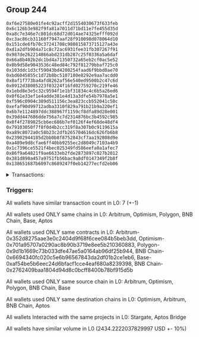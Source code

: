 ## Group 244

```0xd176870ce7df93a6e4d85feedcf5ad827d2faa3b
0xf6e27580e01fe4c92acff2d1554030673f633feb
0x6c126b3e982f9fa81a7011d71bd11e7fe455d35d
0xa8c7e346e7c801dc68d72d014ae74325efff092d
0xc3ac86cb31160f7947aaf28f910098d078064d10
0x151cde6fb70c37241708c980815873715127a43e
0xd1a2dfb904a71c8c72ac6931fee31fb307267f91
0x987de262214866abd231db287c25f0336a5a6daf
0x66a8b402b2dc1bd4a71350732a65eb2cf0ac5e52
0x0b9d58e9043536c48ed84c792f81279bbaf725c0
0x103ddc1d3cf59043bd4200254faad6f9bbd0ae70
0xbd6045855c1d72b8bc5107180e8292e9aa7acdd0
0x0af1f773ba4afd8262af56e540ed9500b2c47c6d
0x0912d38005223f03224f16fd02759270c219fe46
0x1ebd8e3e5c32c9594f1e1bf31834c4c6b5a26ed6
0x0f61e33ef1e4adde381e4d13a3dfe54b7978a5e1
0xf596c0904c389d511156c3ea823ccb552041c50c
0xefaf90d99712adba3310f829a791b21b9a220ef1
0x6b7e1124897ddc388967f1159cf8dfa89d28e001
0x39dd447686dde756a7c7d2314876bc3b4592c985
0x8f4f2789825cb6ec686b7ef0126f4ef68de48df4
0x79103050f7f8f0d4b2cc319f8a307b0c9119615a
0xa89c8072a0c58b23c2dfb265704616dc626fb6b8
0x23902944185d2bb0b8f8752843cf7aa192808d9e
0xa489e9d8cfae6ff40bb9255ec2d8049c7103a4b9
0x1c7396ce5521f4bec025349fd586eefa0a1afec7
0x86f9a64821f9ae6633eb2fde2873897c027b2012
0x381d890a457a9751fb56bac9a8df0147349f2b8f
0x138651687b6097c8689247f0eb14277ecfd2eb06
```
<details>
<summary>Transactions:</summary>

Hashes: 

Wallet: 0xd176870ce7df93a6e4d85feedcf5ad827d2faa3b

       Hash: 0xd415e65abe98be656f5e0265d0f0041365974d631f0c8c935ad281a1950a184a
         - source chain: Arbitrum
         - destination chain: Optimism
         - project: Stargate
         - contract: 0x352d8275aae3e0c2404d9f68f6cee084b5beb3dd
         - value USD: 896.502490364
       Hash: 0xa00d0dca4aa150ba4c86149966bf76c8b0be62b379cfa04976c1d0aa998d03cc
         - source chain: Optimism
         - destination chain: Arbitrum
         - project: Stargate
         - contract: 0x701a95707a0290ac8b90b3719e8ee5b210360883
         - value USD: 895.017711249
       Hash: 0x2979f5d0f6c9b54c42454e65096dd3a156a34ab7e59e73063c4fed1f17307ece
         - source chain: Polygon
         - destination chain: BNB Chain
         - project: Stargate
         - contract: 0x9d1b1669c73b033dfe47ae5a0164ab96df25b944
         - value USD: 9.939678174
       Hash: 0x30e153e579e4a22d739acf9a52f1396a03e434ecf0e0f8f289252b35ef8da28b
         - source chain: BNB Chain
         - destination chain: Arbitrum
         - project: Stargate
         - contract: 0x6694340fc020c5e6b96567843da2df01b2ce1eb6
         - value USD: 9.936726683
       Hash: 0xe3615c368057f1f6f1ffd8197239bcce244664fc54e95432b93e347d29d72c1a
         - source chain: Arbitrum
         - destination chain: Optimism
         - project: Stargate
         - contract: 0x352d8275aae3e0c2404d9f68f6cee084b5beb3dd
         - value USD: 603.144703046
       Hash: 0x0d74141588685b9a17794bcd26e94726c4ca8662751f7b95917df2f4a1c049dc
         - source chain: Base
         - destination chain: Arbitrum
         - project: Stargate
         - contract: 0xaf54be5b6eec24d6bfacf1cce4eaf680a8239398
         - value USD: 19.680894267
       Hash: 0x6468e62321afd7008e6e796b49f18867829c24aa42633c632291f235d2de6b4c
         - source chain: BNB Chain
         - destination chain: Aptos
         - project: Aptos Bridge
         - contract: 0x2762409baa1804d94d8c0bcff8400b78bf915d5b
Wallet: 0xf6e27580e01fe4c92acff2d1554030673f633feb

       Hash:0x3fd42c79a09b4668a83c3a8c03f017b7db2eb8a7afc0f5ffc0ff07840ff9c1a4
         - source chain: Arbitrum
         - destination chain: Optimism
         - project: Stargate
         - contract: 0x352d8275aae3e0c2404d9f68f6cee084b5beb3dd
         - value USD: 897.93611913
       Hash:0x819b2bcd3a0bbbfe3c2edd5ffb448761756646df7862e465855f449c82422ea0
         - source chain: Optimism
         - destination chain: Arbitrum
         - project: Stargate
         - contract: 0x701a95707a0290ac8b90b3719e8ee5b210360883
         - value USD: 894.165073197
       Hash:0xe81bc9c7fc279746faf2469808a912ea7d58d9cd3ac36a62354cfd31dc20de9c
         - source chain: Polygon
         - destination chain: BNB Chain
         - project: Stargate
         - contract: 0x9d1b1669c73b033dfe47ae5a0164ab96df25b944
         - value USD: 10.508199652
       Hash:0x56ce04eb4913e588ea448f6f6c41e1d0f5a6a2c15439b4d425d9d833f839ac53
         - source chain: BNB Chain
         - destination chain: Arbitrum
         - project: Stargate
         - contract: 0x6694340fc020c5e6b96567843da2df01b2ce1eb6
         - value USD: 10.498773148
       Hash:0xbc6439f96d3b796832b367d8d0e53ead3b4d54579f69968574c1dff64a0fd73b
         - source chain: Arbitrum
         - destination chain: Optimism
         - project: Stargate
         - contract: 0x352d8275aae3e0c2404d9f68f6cee084b5beb3dd
         - value USD: 592.929006379
       Hash:0x7de7f6797e6353685b2490916f82aa024fd0edb0472700f9e6bbd448d52d68a0
         - source chain: Base
         - destination chain: Arbitrum
         - project: Stargate
         - contract: 0xaf54be5b6eec24d6bfacf1cce4eaf680a8239398
         - value USD: 18.880857915
       Hash:0x20eb47941d7b96d1cb61c2468036d402b9298fb15b82fc31321a53b4723586a2
         - source chain: BNB Chain
         - destination chain: Aptos
         - project: Aptos Bridge
         - contract: 0x2762409baa1804d94d8c0bcff8400b78bf915d5b
Wallet: 0x6c126b3e982f9fa81a7011d71bd11e7fe455d35d

       Hash:0xb4fb2e987eff5f9c7aa4bc9f513eb61fa5c1b68e8dc8854519bb90c3421ce58d
         - source chain: Arbitrum
         - destination chain: Optimism
         - project: Stargate
         - contract: 0x352d8275aae3e0c2404d9f68f6cee084b5beb3dd
         - value USD: 897.710269772
       Hash:0xddcf64911d28efc7614d5714f113540f4f27d1d6479ef896a05a22fea33a0cee
         - source chain: Optimism
         - destination chain: Arbitrum
         - project: Stargate
         - contract: 0x701a95707a0290ac8b90b3719e8ee5b210360883
         - value USD: 894.062683482
       Hash:0x7cab2c5613b47eeb047543961add78b0ca0610158bb2ef9934abf32af7a6e4c7
         - source chain: Polygon
         - destination chain: BNB Chain
         - project: Stargate
         - contract: 0x9d1b1669c73b033dfe47ae5a0164ab96df25b944
         - value USD: 10.44235395
       Hash:0xfba96cac22afd4f41ca377d97c416bbc671f0ecbfec146fd568c1beb8fdd9530
         - source chain: BNB Chain
         - destination chain: Arbitrum
         - project: Stargate
         - contract: 0x6694340fc020c5e6b96567843da2df01b2ce1eb6
         - value USD: 10.432986694
       Hash:0x28d909f95f45b871d577930070e9cb6508a5e19a0ef8a58204b55eef7103d6cc
         - source chain: Arbitrum
         - destination chain: Optimism
         - project: Stargate
         - contract: 0x352d8275aae3e0c2404d9f68f6cee084b5beb3dd
         - value USD: 545.006793594
       Hash:0x270e5e563f23c1c4a61c2c5daf11475b12c1e1de0edac2b8e11a75c7a89bf4c9
         - source chain: Base
         - destination chain: Arbitrum
         - project: Stargate
         - contract: 0xaf54be5b6eec24d6bfacf1cce4eaf680a8239398
         - value USD: 19.520886997
       Hash:0x1ab2cbb59c6b2f7894274b09bfc2d326699543e74899aa92fe08c356e19615bd
         - source chain: BNB Chain
         - destination chain: Aptos
         - project: Aptos Bridge
         - contract: 0x2762409baa1804d94d8c0bcff8400b78bf915d5b
Wallet: 0xa8c7e346e7c801dc68d72d014ae74325efff092d

       Hash:0x85140559ad2ca1f3dc03f90ccfda3a3a88eb5cc1f1807507719f1f21cdac0ff0
         - source chain: Arbitrum
         - destination chain: Optimism
         - project: Stargate
         - contract: 0x352d8275aae3e0c2404d9f68f6cee084b5beb3dd
         - value USD: 897.886646428
       Hash:0x06dd4c7c8ae2b34576023246ace64985c3cc043891b9ff29d579202cd7523ccb
         - source chain: Optimism
         - destination chain: Arbitrum
         - project: Stargate
         - contract: 0x701a95707a0290ac8b90b3719e8ee5b210360883
         - value USD: 894.217859119
       Hash:0x5a03fe4fa9c4af36e1a257cc5980e457a894148235cf8d4bab47689ec5170ce7
         - source chain: Polygon
         - destination chain: BNB Chain
         - project: Stargate
         - contract: 0x9d1b1669c73b033dfe47ae5a0164ab96df25b944
         - value USD: 10.461264321
       Hash:0x2cda63e452917d410712fe5ad58d0420172f5677ee7a4763dd211faaf8c81d5f
         - source chain: BNB Chain
         - destination chain: Arbitrum
         - project: Stargate
         - contract: 0x6694340fc020c5e6b96567843da2df01b2ce1eb6
         - value USD: 10.451880004
       Hash:0xbfdb1eceeb97ec02bd2ec1f5f8dd6f43d4896d66784532698fc5b6f2f45753d7
         - source chain: Arbitrum
         - destination chain: Optimism
         - project: Stargate
         - contract: 0x352d8275aae3e0c2404d9f68f6cee084b5beb3dd
         - value USD: 602.189135266
       Hash:0x2ff8ffe6e1584247d70c2405b0bb5dea392322f74cb65a3a39fbfa5678fad5c6
         - source chain: Base
         - destination chain: Arbitrum
         - project: Stargate
         - contract: 0xaf54be5b6eec24d6bfacf1cce4eaf680a8239398
         - value USD: 19.632892086
       Hash:0x62c69e6f27fb88e0cacea6732d5b05c897d2f06a83c6cd5da8fbd1d9a9130761
         - source chain: BNB Chain
         - destination chain: Aptos
         - project: Aptos Bridge
         - contract: 0x2762409baa1804d94d8c0bcff8400b78bf915d5b
Wallet: 0xc3ac86cb31160f7947aaf28f910098d078064d10

       Hash:0xff1633d023e6da5dfe13e3e6070858c6c10bdda8f464e68ce82970d4270dbbf5
         - source chain: Arbitrum
         - destination chain: Optimism
         - project: Stargate
         - contract: 0x352d8275aae3e0c2404d9f68f6cee084b5beb3dd
         - value USD: 897.952318587
       Hash:0x10916849adbf772b2d163b31c1ede155e6c6e7d693eb525a12241ffcc28ec3f6
         - source chain: Optimism
         - destination chain: Arbitrum
         - project: Stargate
         - contract: 0x701a95707a0290ac8b90b3719e8ee5b210360883
         - value USD: 894.208368884
       Hash:0x01011f01621db4572b56934b87441f4d96f689f4c3df81125a66817adda4625b
         - source chain: Polygon
         - destination chain: BNB Chain
         - project: Stargate
         - contract: 0x9d1b1669c73b033dfe47ae5a0164ab96df25b944
         - value USD: 10.377144428
       Hash:0xda1fd60e59bc121fd35d4fd17886a6e7d5d6ad8320b3916848f691ffb03231d4
         - source chain: BNB Chain
         - destination chain: Arbitrum
         - project: Stargate
         - contract: 0x6694340fc020c5e6b96567843da2df01b2ce1eb6
         - value USD: 10.367835486
       Hash:0x209d81960e8e6606b7e2054e21e1f3e78d4dd1cbdacbb35432c55886522b6181
         - source chain: Arbitrum
         - destination chain: Optimism
         - project: Stargate
         - contract: 0x352d8275aae3e0c2404d9f68f6cee084b5beb3dd
         - value USD: 563.924962486
       Hash:0x55fd5be135b1d4f64203ab88bfae83cd3c04c294b8cc9ed3f691a89efbeda675
         - source chain: Base
         - destination chain: Arbitrum
         - project: Stargate
         - contract: 0xaf54be5b6eec24d6bfacf1cce4eaf680a8239398
         - value USD: 18.560843374
       Hash:0x68eb3a8f91579b7907538f541863f7d1da262ed8ee480f021681e0e4db74a52d
         - source chain: BNB Chain
         - destination chain: Aptos
         - project: Aptos Bridge
         - contract: 0x2762409baa1804d94d8c0bcff8400b78bf915d5b
Wallet: 0x151cde6fb70c37241708c980815873715127a43e

       Hash:0x1418cb437fa3517eed238a0aab91e3dddeb3b91cc9c4c4400e8af36111eaaec7
         - source chain: Arbitrum
         - destination chain: Optimism
         - project: Stargate
         - contract: 0x352d8275aae3e0c2404d9f68f6cee084b5beb3dd
         - value USD: 897.883644272
       Hash:0x92646ce80894622947abb76bff565681e9f6c5d4ec3263ce824fbeb69f8cb95b
         - source chain: Optimism
         - destination chain: Arbitrum
         - project: Stargate
         - contract: 0x701a95707a0290ac8b90b3719e8ee5b210360883
         - value USD: 894.228959138
       Hash:0xdf91577217ce35859ecf470e514551ddabd742f595fded5a6d005c429adf09c4
         - source chain: Polygon
         - destination chain: BNB Chain
         - project: Stargate
         - contract: 0x9d1b1669c73b033dfe47ae5a0164ab96df25b944
         - value USD: 10.401929468
       Hash:0x5466a462b4f0438cce647adf6d762f4bc1a62193d1fc5bbbc81b061ec6140b00
         - source chain: BNB Chain
         - destination chain: Arbitrum
         - project: Stargate
         - contract: 0x6694340fc020c5e6b96567843da2df01b2ce1eb6
         - value USD: 10.392598067
       Hash:0xb8414e3362e1228280d4386af46b02e19d9213c28b5291dcfd7473143e90deff
         - source chain: Arbitrum
         - destination chain: Optimism
         - project: Stargate
         - contract: 0x352d8275aae3e0c2404d9f68f6cee084b5beb3dd
         - value USD: 602.469563697
       Hash:0x61e5f297901c18490884e6f2d1d418fa1dfddb72743015006566dc842d7befa1
         - source chain: Base
         - destination chain: Arbitrum
         - project: Stargate
         - contract: 0xaf54be5b6eec24d6bfacf1cce4eaf680a8239398
         - value USD: 17.823230274
       Hash:0x51296e3dcacfd2ba874ba11e55fea017e671e57cb446a277e80b17a9b3624117
         - source chain: BNB Chain
         - destination chain: Aptos
         - project: Aptos Bridge
         - contract: 0x2762409baa1804d94d8c0bcff8400b78bf915d5b
Wallet: 0xd1a2dfb904a71c8c72ac6931fee31fb307267f91

       Hash:0xcab8a85a9bc203b0d84ea4907d4ad6c7a2f73a8b8e76408b9c70567b99f60f2a
         - source chain: Arbitrum
         - destination chain: Optimism
         - project: Stargate
         - contract: 0x352d8275aae3e0c2404d9f68f6cee084b5beb3dd
         - value USD: 897.563914675
       Hash:0xc76d8519640698e829996745f50bb238afb3f1eb8053cf23a4d7873631abdb47
         - source chain: Optimism
         - destination chain: Arbitrum
         - project: Stargate
         - contract: 0x701a95707a0290ac8b90b3719e8ee5b210360883
         - value USD: 893.907002448
       Hash:0xc9a7da60e9df9a2f162ebc9b4ed344b0a5a4b0f2e1ff63af806bc046e827078f
         - source chain: Polygon
         - destination chain: BNB Chain
         - project: Stargate
         - contract: 0x9d1b1669c73b033dfe47ae5a0164ab96df25b944
         - value USD: 10.320121232
       Hash:0x0f14f72d833dc0ad9946a0c304b029d6757ddb4c2c42d27be28b10e1a4c25601
         - source chain: BNB Chain
         - destination chain: Arbitrum
         - project: Stargate
         - contract: 0x6694340fc020c5e6b96567843da2df01b2ce1eb6
         - value USD: 10.310863442
       Hash:0x6fd86735cd724f338482bf2f95a80dfc37b5998808d8df20f488b4412212030a
         - source chain: Arbitrum
         - destination chain: Optimism
         - project: Stargate
         - contract: 0x352d8275aae3e0c2404d9f68f6cee084b5beb3dd
         - value USD: 601.540214799
       Hash:0xe55fb2fcd8ade025eb89ba7b5f56f0c77518679dbbd05c45eddc0feb9631d79f
         - source chain: Base
         - destination chain: Arbitrum
         - project: Stargate
         - contract: 0xaf54be5b6eec24d6bfacf1cce4eaf680a8239398
         - value USD: 19.456884088
       Hash:0x58758584b2b86dae4501482c3e7fcde1970ce86dbdb92585706be71da2630485
         - source chain: BNB Chain
         - destination chain: Aptos
         - project: Aptos Bridge
         - contract: 0x2762409baa1804d94d8c0bcff8400b78bf915d5b
Wallet: 0x987de262214866abd231db287c25f0336a5a6daf

       Hash:0x690a0a131c0aa38e97e4f813c2260cc4ef659a76f2bc16e2cf5d93a7aeed0ea2
         - source chain: Arbitrum
         - destination chain: Optimism
         - project: Stargate
         - contract: 0x352d8275aae3e0c2404d9f68f6cee084b5beb3dd
         - value USD: 896.404519615
       Hash:0xaa9cdf6c7285392d9c9d9eeef8c56434cd5caa7a61534cd18d6ea170f4b59c6a
         - source chain: Optimism
         - destination chain: Arbitrum
         - project: Stargate
         - contract: 0x701a95707a0290ac8b90b3719e8ee5b210360883
         - value USD: 893.85440371
       Hash:0x55a3b7853e334e275bbe666ad298d5195c3c58c3c9a2ce2e8cfb405710b8c43b
         - source chain: Polygon
         - destination chain: BNB Chain
         - project: Stargate
         - contract: 0x9d1b1669c73b033dfe47ae5a0164ab96df25b944
         - value USD: 10.212918783
       Hash:0xb5dcaeedc899fc2aeea4734bc8575b3f772c177dd7d0995cda44a0f50219b49d
         - source chain: BNB Chain
         - destination chain: Arbitrum
         - project: Stargate
         - contract: 0x6694340fc020c5e6b96567843da2df01b2ce1eb6
         - value USD: 10.203756001
       Hash:0x37c8abca10600cf24faf334e4119243c23a63240a30ff33887083575be481ab8
         - source chain: Arbitrum
         - destination chain: Optimism
         - project: Stargate
         - contract: 0x352d8275aae3e0c2404d9f68f6cee084b5beb3dd
         - value USD: 568.270675592
       Hash:0x898f12bc23d3765d879cb69fbe111068a5def6b3b306f5dde7f14ae5f6ca01f3
         - source chain: Base
         - destination chain: Arbitrum
         - project: Stargate
         - contract: 0xaf54be5b6eec24d6bfacf1cce4eaf680a8239398
         - value USD: 19.280876091
       Hash:0x91b3c38b0c9af02c209ea850d0ef3b2ac1917198adc57bdb097d522b94e999ca
         - source chain: BNB Chain
         - destination chain: Aptos
         - project: Aptos Bridge
         - contract: 0x2762409baa1804d94d8c0bcff8400b78bf915d5b
Wallet: 0x66a8b402b2dc1bd4a71350732a65eb2cf0ac5e52

       Hash:0x76b1ff310497b6b5b48de257aeb59acba181e01dfa3490c6ee1420bb3429672e
         - source chain: Arbitrum
         - destination chain: Optimism
         - project: Stargate
         - contract: 0x352d8275aae3e0c2404d9f68f6cee084b5beb3dd
         - value USD: 896.284452144
       Hash:0x7bed1d22ca259665c1468bc4f02ce27cfcbb38214a21fa881c72086d485fb62d
         - source chain: Optimism
         - destination chain: Arbitrum
         - project: Stargate
         - contract: 0x701a95707a0290ac8b90b3719e8ee5b210360883
         - value USD: 893.845175532
       Hash:0xe38c7b5c942b6d044761ef662152496748a6f8393965ae7639ef338ff33e3a0f
         - source chain: Polygon
         - destination chain: BNB Chain
         - project: Stargate
         - contract: 0x9d1b1669c73b033dfe47ae5a0164ab96df25b944
         - value USD: 10.26272693
       Hash:0x46a5442efcec90f38dbb0c49240a00d977d2b7f19a32cd55f3527e2bd274aa21
         - source chain: BNB Chain
         - destination chain: Arbitrum
         - project: Stargate
         - contract: 0x6694340fc020c5e6b96567843da2df01b2ce1eb6
         - value USD: 10.253521256
       Hash:0xccd6ebbc907422e02928b4db2a65c0fd7c632521216306f01e97adda7b0e096a
         - source chain: Arbitrum
         - destination chain: Optimism
         - project: Stargate
         - contract: 0x352d8275aae3e0c2404d9f68f6cee084b5beb3dd
         - value USD: 564.403127696
       Hash:0x7a612282e51c0bec125ebbddb8ca1dd9fac30452dafe83607b26d27e067689c5
         - source chain: Base
         - destination chain: Arbitrum
         - project: Stargate
         - contract: 0xaf54be5b6eec24d6bfacf1cce4eaf680a8239398
         - value USD: 18.560843374
       Hash:0x7d6ba34be82c16bd858a5435e0c336ed229d56981fcde90c82e029dc336cb449
         - source chain: BNB Chain
         - destination chain: Aptos
         - project: Aptos Bridge
         - contract: 0x2762409baa1804d94d8c0bcff8400b78bf915d5b
Wallet: 0x0b9d58e9043536c48ed84c792f81279bbaf725c0

       Hash:0x7828ad5273558f6da3f1b0d493e22618cd7fd4f7aef5a059ce436a909499ed89
         - source chain: Arbitrum
         - destination chain: Optimism
         - project: Stargate
         - contract: 0x352d8275aae3e0c2404d9f68f6cee084b5beb3dd
         - value USD: 897.691131029
       Hash:0x46f7f00b091c59de98e4498d0ea5112b495b812fd7ea1fb0a471be2672c1f325
         - source chain: Optimism
         - destination chain: Arbitrum
         - project: Stargate
         - contract: 0x701a95707a0290ac8b90b3719e8ee5b210360883
         - value USD: 893.983747938
       Hash:0x635f88a37791ae360c24cfe343abb9c6f87f748a5aac2e3634ebb83d6c9d06f7
         - source chain: Polygon
         - destination chain: BNB Chain
         - project: Stargate
         - contract: 0x9d1b1669c73b033dfe47ae5a0164ab96df25b944
         - value USD: 10.103927826
       Hash:0xdd37987a95fdf8bbbcc742732d2a279b01e6bec603c81f0fb59d95e918d8392c
         - source chain: BNB Chain
         - destination chain: Arbitrum
         - project: Stargate
         - contract: 0x6694340fc020c5e6b96567843da2df01b2ce1eb6
         - value USD: 10.094863869
       Hash:0x993fc480e53d31a4bdf85eafc4bf7eb4295a77a455c18c9e56960e450da801e9
         - source chain: Arbitrum
         - destination chain: Optimism
         - project: Stargate
         - contract: 0x352d8275aae3e0c2404d9f68f6cee084b5beb3dd
         - value USD: 567.953407699
       Hash:0xaf316f2a9720d1b9cf2ebbe1ec624eac56d1ea0d749308631255ebe1fb59c054
         - source chain: Base
         - destination chain: Arbitrum
         - project: Stargate
         - contract: 0xaf54be5b6eec24d6bfacf1cce4eaf680a8239398
         - value USD: 19.632892086
       Hash:0x0f53ade0beb161c734e6865ded0cc75133fd8ede7eef5a817619276e4d5a053b
         - source chain: BNB Chain
         - destination chain: Aptos
         - project: Aptos Bridge
         - contract: 0x2762409baa1804d94d8c0bcff8400b78bf915d5b
Wallet: 0x103ddc1d3cf59043bd4200254faad6f9bbd0ae70

       Hash:0x223c5c91acdc5e72adf559bec29f803b190d2d840a98de6aa33eb0ccbca5712a
         - source chain: Arbitrum
         - destination chain: Optimism
         - project: Stargate
         - contract: 0x352d8275aae3e0c2404d9f68f6cee084b5beb3dd
         - value USD: 897.699011688
       Hash:0x62582c7b43ed359f807d1b0da46e677de01fba91892765858b2c0f1e8a054c24
         - source chain: Optimism
         - destination chain: Arbitrum
         - project: Stargate
         - contract: 0x701a95707a0290ac8b90b3719e8ee5b210360883
         - value USD: 894.073352977
       Hash:0xa689600474fea2f74ebbf46ba2173f8cd9068dc71ad0864b24b887c078a65a08
         - source chain: Polygon
         - destination chain: BNB Chain
         - project: Stargate
         - contract: 0x9d1b1669c73b033dfe47ae5a0164ab96df25b944
         - value USD: 10.05165698
       Hash:0xa7aaffbf9a7afb9ab59ae7169ef5109832ebb76d4cee48a18e120b2202d331a4
         - source chain: BNB Chain
         - destination chain: Arbitrum
         - project: Stargate
         - contract: 0x6694340fc020c5e6b96567843da2df01b2ce1eb6
         - value USD: 10.042640663
       Hash:0x8ad631b2db557c45f9844a603d3d95a28214c1e7f2ae4120a6f26221b9ebb6d3
         - source chain: Arbitrum
         - destination chain: Optimism
         - project: Stargate
         - contract: 0x352d8275aae3e0c2404d9f68f6cee084b5beb3dd
         - value USD: 584.533832344
       Hash:0xb3427ed6f00c0015b08fb2e11bb3ce93fd54f4f6d75133768ab26fd638cc7173
         - source chain: Base
         - destination chain: Arbitrum
         - project: Stargate
         - contract: 0xaf54be5b6eec24d6bfacf1cce4eaf680a8239398
         - value USD: 19.040865185
       Hash:0xb49ca0916dee2471a69bfbfad6b035898ee4e212651acd7854f706b2d437e8c7
         - source chain: BNB Chain
         - destination chain: Aptos
         - project: Aptos Bridge
         - contract: 0x2762409baa1804d94d8c0bcff8400b78bf915d5b
Wallet: 0xbd6045855c1d72b8bc5107180e8292e9aa7acdd0

       Hash:0xf1ea229bfc8393e2d08a33f3c3ebc4488b77c6e4756a664fb620f7e15bf76dbe
         - source chain: Arbitrum
         - destination chain: Optimism
         - project: Stargate
         - contract: 0x352d8275aae3e0c2404d9f68f6cee084b5beb3dd
         - value USD: 897.717775162
       Hash:0x1039ff8763e4756c595cdfb378b706ad32d76b2f12ef9ed926ae67625cd6b95f
         - source chain: Optimism
         - destination chain: Arbitrum
         - project: Stargate
         - contract: 0x701a95707a0290ac8b90b3719e8ee5b210360883
         - value USD: 894.046304871
       Hash:0xbfd218073a3674f68ddd6e379dfb5bd208e20ca389db5d454ab81e3365aa2b54
         - source chain: Polygon
         - destination chain: BNB Chain
         - project: Stargate
         - contract: 0x9d1b1669c73b033dfe47ae5a0164ab96df25b944
         - value USD: 10.682879266
       Hash:0xaaf28d75197ba3dcccc8a0e4dddaf152ff2ae7ddfc61c885b2ae6c2f87f91dd1
         - source chain: BNB Chain
         - destination chain: Arbitrum
         - project: Stargate
         - contract: 0x6694340fc020c5e6b96567843da2df01b2ce1eb6
         - value USD: 10.673296674
       Hash:0x65f498686e88965e3693546b08235e5a57f94209c9c8b67a27011fff8e8cddbf
         - source chain: Arbitrum
         - destination chain: Optimism
         - project: Stargate
         - contract: 0x352d8275aae3e0c2404d9f68f6cee084b5beb3dd
         - value USD: 567.218628708
       Hash:0xbd5760c07d43d6215369e467ff169f054509e935b6d36d92f71aea0dae1993b8
         - source chain: Base
         - destination chain: Arbitrum
         - project: Stargate
         - contract: 0xaf54be5b6eec24d6bfacf1cce4eaf680a8239398
         - value USD: 18.352833922
       Hash:0xc9749b4156969d1daa3ff3ce64ea9fa38e1b5dd3ab80ea2a32d9d0af839088c9
         - source chain: BNB Chain
         - destination chain: Aptos
         - project: Aptos Bridge
         - contract: 0x2762409baa1804d94d8c0bcff8400b78bf915d5b
Wallet: 0x0af1f773ba4afd8262af56e540ed9500b2c47c6d

       Hash:0xe91500956d7a34ee565a4fcba532fc27f594f3088e3c443390550f7f736bba3e
         - source chain: Arbitrum
         - destination chain: Optimism
         - project: Stargate
         - contract: 0x352d8275aae3e0c2404d9f68f6cee084b5beb3dd
         - value USD: 897.591928542
       Hash:0x8482aeac7cd72f26cdf5eb4846fcb8a421ea921d98008a21b3211de423f3e55e
         - source chain: Optimism
         - destination chain: Arbitrum
         - project: Stargate
         - contract: 0x701a95707a0290ac8b90b3719e8ee5b210360883
         - value USD: 893.836926702
       Hash:0xe24a57af97a675f35dd09318e3575263fe534d0e9d0c4c332fcc4a6526f17dbb
         - source chain: Polygon
         - destination chain: BNB Chain
         - project: Stargate
         - contract: 0x9d1b1669c73b033dfe47ae5a0164ab96df25b944
         - value USD: 10.649401758
       Hash:0xfc3eb3e73bfb8af2cbf5657c7f6872897ea6446186412a94e26acd6a2c4fa3e1
         - source chain: BNB Chain
         - destination chain: Arbitrum
         - project: Stargate
         - contract: 0x6694340fc020c5e6b96567843da2df01b2ce1eb6
         - value USD: 10.639848732
       Hash:0x81560ae1d2e0c3ff84a273a095e586972752b17a3861a01183a063fb94b6b5dd
         - source chain: Arbitrum
         - destination chain: Optimism
         - project: Stargate
         - contract: 0x352d8275aae3e0c2404d9f68f6cee084b5beb3dd
         - value USD: 602.011059886
       Hash:0x93ec55c300866caeebe307f609e3954a500e441095ab710dce15e81cde38b860
         - source chain: Base
         - destination chain: Arbitrum
         - project: Stargate
         - contract: 0xaf54be5b6eec24d6bfacf1cce4eaf680a8239398
         - value USD: 19.472884815
       Hash:0x20213e1b0955563e59facbff3ba16d221d15ddc20e5290bb469c8a4217f9d16c
         - source chain: BNB Chain
         - destination chain: Aptos
         - project: Aptos Bridge
         - contract: 0x2762409baa1804d94d8c0bcff8400b78bf915d5b
Wallet: 0x0912d38005223f03224f16fd02759270c219fe46

       Hash:0x0ce3f9e0f73029f7f4ca77e45a47b3bbdc91b412db5952bdd50d6edad69ef182
         - source chain: Arbitrum
         - destination chain: Optimism
         - project: Stargate
         - contract: 0x352d8275aae3e0c2404d9f68f6cee084b5beb3dd
         - value USD: 897.680904935
       Hash:0x8675a6f5f44dd848cd3839c55cc979b83c22bbdb3e3ed5dcc9fcd7d341107c14
         - source chain: Optimism
         - destination chain: Arbitrum
         - project: Stargate
         - contract: 0x701a95707a0290ac8b90b3719e8ee5b210360883
         - value USD: 894.01944395
       Hash:0xaf7838997d021cb56fb93c52966a918d23f55ea3d5e780cb184dadaf37c371b2
         - source chain: Polygon
         - destination chain: BNB Chain
         - project: Stargate
         - contract: 0x9d1b1669c73b033dfe47ae5a0164ab96df25b944
         - value USD: 10.768422563
       Hash:0x8dcd4be2c1a9a3e8c2b683b5a0849e6a5ad4ced6822eac39e1d05d3538dd6484
         - source chain: BNB Chain
         - destination chain: Arbitrum
         - project: Stargate
         - contract: 0x6694340fc020c5e6b96567843da2df01b2ce1eb6
         - value USD: 10.758762742
       Hash:0xa9651658d5d54ddc6709f1fb0e1e2c9410cf2ea993b4754fdcf1d4265aa442f3
         - source chain: Arbitrum
         - destination chain: Optimism
         - project: Stargate
         - contract: 0x352d8275aae3e0c2404d9f68f6cee084b5beb3dd
         - value USD: 568.841823378
       Hash:0x090086e8f07b79911ec71b994030505df6c695ddb5959b27f8b35b813d69bbc2
         - source chain: Base
         - destination chain: Arbitrum
         - project: Stargate
         - contract: 0xaf54be5b6eec24d6bfacf1cce4eaf680a8239398
         - value USD: 19.360879726
       Hash:0xb252163d5655b9f0aed051c57c81fd81e24da2285937cc016f90637e77460d8a
         - source chain: BNB Chain
         - destination chain: Aptos
         - project: Aptos Bridge
         - contract: 0x2762409baa1804d94d8c0bcff8400b78bf915d5b
Wallet: 0x1ebd8e3e5c32c9594f1e1bf31834c4c6b5a26ed6

       Hash:0xa5750170b5b4fa97bdf4e38f592d6ee3ea112b65df069c9fce89718262e0c55c
         - source chain: Arbitrum
         - destination chain: Optimism
         - project: Stargate
         - contract: 0x352d8275aae3e0c2404d9f68f6cee084b5beb3dd
         - value USD: 896.355546947
       Hash:0xe2b9086f74132392a6c7c120e59dd3292cf5dfdd4b9487b174b0468bf618e7e8
         - source chain: Optimism
         - destination chain: Arbitrum
         - project: Stargate
         - contract: 0x701a95707a0290ac8b90b3719e8ee5b210360883
         - value USD: 893.905111888
       Hash:0x9b69600f81264f77fbcf2f08033fe37025ba89c275a6f7973c140f8cbb9dd398
         - source chain: Polygon
         - destination chain: BNB Chain
         - project: Stargate
         - contract: 0x9d1b1669c73b033dfe47ae5a0164ab96df25b944
         - value USD: 10.820100241
       Hash:0xeea191aeffd2aedef7dcf0d83fc833e6e79e7002bb14ec0740b90bda8ca013d7
         - source chain: BNB Chain
         - destination chain: Arbitrum
         - project: Stargate
         - contract: 0x6694340fc020c5e6b96567843da2df01b2ce1eb6
         - value USD: 10.816887231
       Hash:0xff0ba4715599ded4354040fb5ec8426869108ae5656a426e6b1a5c699f17d7b5
         - source chain: Arbitrum
         - destination chain: Optimism
         - project: Stargate
         - contract: 0x352d8275aae3e0c2404d9f68f6cee084b5beb3dd
         - value USD: 592.794950243
       Hash:0x1b1da24b230b99fdbe8f6413910ee2996da9d3ba407069630764d39648a5838d
         - source chain: Base
         - destination chain: Arbitrum
         - project: Stargate
         - contract: 0xaf54be5b6eec24d6bfacf1cce4eaf680a8239398
         - value USD: 18.720850644
       Hash:0x6f61e88801bea8b5faa5ad89ef691824d588757ff39e46a033210276389de2e7
         - source chain: BNB Chain
         - destination chain: Aptos
         - project: Aptos Bridge
         - contract: 0x2762409baa1804d94d8c0bcff8400b78bf915d5b
Wallet: 0x0f61e33ef1e4adde381e4d13a3dfe54b7978a5e1

       Hash:0xdcb0eaef09f747120849c043abf0b4edc03f1951056892044cc41ccb5d4c38d7
         - source chain: Arbitrum
         - destination chain: Optimism
         - project: Stargate
         - contract: 0x352d8275aae3e0c2404d9f68f6cee084b5beb3dd
         - value USD: 896.336408204
       Hash:0x03c543fc494c733906782da25cb1c68094b492b6fd34063dbeef273bfa72eb94
         - source chain: Optimism
         - destination chain: Arbitrum
         - project: Stargate
         - contract: 0x701a95707a0290ac8b90b3719e8ee5b210360883
         - value USD: 893.904512899
       Hash:0x747210de48e2faf2846821f2ae63f1119a0719a83896cf232d65864eea7c14c8
         - source chain: Polygon
         - destination chain: BNB Chain
         - project: Stargate
         - contract: 0x9d1b1669c73b033dfe47ae5a0164ab96df25b944
         - value USD: 10.55044065
       Hash:0x870d1ea293b993b9e09ee3fa806450034700893dba3be4e9e36b956365ee16b5
         - source chain: BNB Chain
         - destination chain: Arbitrum
         - project: Stargate
         - contract: 0x6694340fc020c5e6b96567843da2df01b2ce1eb6
         - value USD: 10.540976477
       Hash:0x1727725409bfbd769e73971f2493d9444d53ec6ea3c6ed74864245ea8ed54a36
         - source chain: Arbitrum
         - destination chain: Optimism
         - project: Stargate
         - contract: 0x352d8275aae3e0c2404d9f68f6cee084b5beb3dd
         - value USD: 590.923104672
       Hash:0x4789f12c39d279b7e1fbb3a0f8a64c22150988568ef3f2aa591b27b4b432bfe1
         - source chain: Base
         - destination chain: Arbitrum
         - project: Stargate
         - contract: 0xaf54be5b6eec24d6bfacf1cce4eaf680a8239398
         - value USD: 18.832270306
       Hash:0x7bf2dfd10f969c6c0a2e93a83b0a2b9384b4d2e7f4f567e3bf980fc00277ba93
         - source chain: BNB Chain
         - destination chain: Aptos
         - project: Aptos Bridge
         - contract: 0x2762409baa1804d94d8c0bcff8400b78bf915d5b
Wallet: 0xf596c0904c389d511156c3ea823ccb552041c50c

       Hash:0x468f736cd6dfb7fc9e147e5ad42500799e423840e6203e4e2437fff495936f38
         - source chain: Arbitrum
         - destination chain: Optimism
         - project: Stargate
         - contract: 0x352d8275aae3e0c2404d9f68f6cee084b5beb3dd
         - value USD: 897.910551094
       Hash:0xf7a7b1620baf0732dac757ca488d145d3fe6cc2769819268fbf4f0ccef5da19d
         - source chain: Optimism
         - destination chain: Arbitrum
         - project: Stargate
         - contract: 0x701a95707a0290ac8b90b3719e8ee5b210360883
         - value USD: 894.210236982
       Hash:0x8865a67b38702e278d2e3983d3cbfda771cd34a9119b4cdebb55aa1cfea54a8c
         - source chain: Polygon
         - destination chain: BNB Chain
         - project: Stargate
         - contract: 0x9d1b1669c73b033dfe47ae5a0164ab96df25b944
         - value USD: 10.48280744
       Hash:0x9a01839467ea22d13f60cce7340af4d4db0fd58cc7904f3b28de0bea8123f0b1
         - source chain: BNB Chain
         - destination chain: Arbitrum
         - project: Stargate
         - contract: 0x6694340fc020c5e6b96567843da2df01b2ce1eb6
         - value USD: 10.473404332
       Hash:0x47b029abc901630c38a86a9947863aac77fdce06eebf7435c26826d663fc812c
         - source chain: Arbitrum
         - destination chain: Optimism
         - project: Stargate
         - contract: 0x352d8275aae3e0c2404d9f68f6cee084b5beb3dd
         - value USD: 592.89950991
       Hash:0xc45aa36f4e10e63470c50df653c1ef3980d64381272e7c20536074667290477b
         - source chain: Base
         - destination chain: Arbitrum
         - project: Stargate
         - contract: 0xaf54be5b6eec24d6bfacf1cce4eaf680a8239398
         - value USD: 18.988025212
       Hash:0x424148071e7a794bb8794898a582dd5868fe7a316ef509eaedd5a34a3aba759b
         - source chain: BNB Chain
         - destination chain: Aptos
         - project: Aptos Bridge
         - contract: 0x2762409baa1804d94d8c0bcff8400b78bf915d5b
Wallet: 0xefaf90d99712adba3310f829a791b21b9a220ef1

       Hash:0x88239580ac94a0c1b134f1eb6f5e792c65ccae497d47243dcc29db0abd64f51e
         - source chain: Arbitrum
         - destination chain: Optimism
         - project: Stargate
         - contract: 0x352d8275aae3e0c2404d9f68f6cee084b5beb3dd
         - value USD: 896.280493051
       Hash:0xe0eab27e55a9267f63327f9b39b6269758129342bdfc39fb4e35b63de3c5efb6
         - source chain: Optimism
         - destination chain: Arbitrum
         - project: Stargate
         - contract: 0x701a95707a0290ac8b90b3719e8ee5b210360883
         - value USD: 893.830051055
       Hash:0x340b3c66888d56ea940be2a2ded0d2a33aa65b8d7681b46d69068a662eba3cde
         - source chain: Polygon
         - destination chain: BNB Chain
         - project: Stargate
         - contract: 0x9d1b1669c73b033dfe47ae5a0164ab96df25b944
         - value USD: 10.130770451
       Hash:0x1e35494648e0bf389120625ed198df5ed3388a5e0adc3ac2a8fad1e8e6c03fd6
         - source chain: BNB Chain
         - destination chain: Arbitrum
         - project: Stargate
         - contract: 0x6694340fc020c5e6b96567843da2df01b2ce1eb6
         - value USD: 10.121682245
       Hash:0x814e413787f4bd48d5eecdf484c7a2074f30d78ed5586db647337bb33806ec73
         - source chain: Arbitrum
         - destination chain: Optimism
         - project: Stargate
         - contract: 0x352d8275aae3e0c2404d9f68f6cee084b5beb3dd
         - value USD: 590.931315178
       Hash:0x80bfd87e1138e6d4d6bfc15298973b9f5a0242a5df44153766c6e6121e438352
         - source chain: Base
         - destination chain: Arbitrum
         - project: Stargate
         - contract: 0xaf54be5b6eec24d6bfacf1cce4eaf680a8239398
         - value USD: 18.054079277
       Hash:0xf097766692aaf57f5233c5438d3da54062a7b052b6059b672bbd6e9c54b1c53f
         - source chain: BNB Chain
         - destination chain: Aptos
         - project: Aptos Bridge
         - contract: 0x2762409baa1804d94d8c0bcff8400b78bf915d5b
Wallet: 0x6b7e1124897ddc388967f1159cf8dfa89d28e001

       Hash:0xc08f08ef4d68dca5267c75f667ea0660a49bf5e5e55ba367f580dea927c0c2ad
         - source chain: Arbitrum
         - destination chain: Optimism
         - project: Stargate
         - contract: 0x352d8275aae3e0c2404d9f68f6cee084b5beb3dd
         - value USD: 897.644597613
       Hash:0x322da0bd8c7f9abb8829a10a0be2909b595ffc77596d560539a92f1ab719d034
         - source chain: Optimism
         - destination chain: Arbitrum
         - project: Stargate
         - contract: 0x701a95707a0290ac8b90b3719e8ee5b210360883
         - value USD: 894.002747126
       Hash:0xb030ba646d9250baf2fe84f78cc27849ed8d061e6457b362884aa1704cfdce61
         - source chain: Polygon
         - destination chain: BNB Chain
         - project: Stargate
         - contract: 0x9d1b1669c73b033dfe47ae5a0164ab96df25b944
         - value USD: 10.618370944
       Hash:0x50b9a68b5a8083ab73b3fdee7ea9a39890b50b83f15a50f3762957ede59cce3b
         - source chain: BNB Chain
         - destination chain: Arbitrum
         - project: Stargate
         - contract: 0x6694340fc020c5e6b96567843da2df01b2ce1eb6
         - value USD: 10.608845737
       Hash:0x4772d2ded4b5fa96634732a74aa00b59f299dfb7e3804ba266238740dbb02fbc
         - source chain: Arbitrum
         - destination chain: Optimism
         - project: Stargate
         - contract: 0x352d8275aae3e0c2404d9f68f6cee084b5beb3dd
         - value USD: 587.514824896
       Hash:0x5e6a3e713295a346a1356650910decba8e7aa026850ed7acc38429fa6a83d9a5
         - source chain: Base
         - destination chain: Arbitrum
         - project: Stargate
         - contract: 0xaf54be5b6eec24d6bfacf1cce4eaf680a8239398
         - value USD: 18.209713882
       Hash:0x78afb7a00883b7694a803490db059fbcea142c4d78c094cc27e08c647c3685b6
         - source chain: BNB Chain
         - destination chain: Aptos
         - project: Aptos Bridge
         - contract: 0x2762409baa1804d94d8c0bcff8400b78bf915d5b
Wallet: 0x39dd447686dde756a7c7d2314876bc3b4592c985

       Hash:0x737187c6167d7fd0ce3bba8e6c04414044ce847bd5b03d3627e4b6f3c05eb85b
         - source chain: Arbitrum
         - destination chain: Optimism
         - project: Stargate
         - contract: 0x352d8275aae3e0c2404d9f68f6cee084b5beb3dd
         - value USD: 897.659608392
       Hash:0x3b8854e59685b869d8e096990c916e65648c1765acfbf7d9752bcfe90c25ecb9
         - source chain: Optimism
         - destination chain: Arbitrum
         - project: Stargate
         - contract: 0x701a95707a0290ac8b90b3719e8ee5b210360883
         - value USD: 894.014783065
       Hash:0x09716badd457bee3a0942e583492c0fe4e2c3c40e168de0393ad3d11c4a264d8
         - source chain: Polygon
         - destination chain: BNB Chain
         - project: Stargate
         - contract: 0x9d1b1669c73b033dfe47ae5a0164ab96df25b944
         - value USD: 10.241437884
       Hash:0xe0c0e5166ed7a82b04d3646fe226973c857ebe0a2425ce647c18b04bde75a81f
         - source chain: BNB Chain
         - destination chain: Arbitrum
         - project: Stargate
         - contract: 0x6694340fc020c5e6b96567843da2df01b2ce1eb6
         - value USD: 10.232251026
       Hash:0xd7953cd471023f6eb0cfe697acd4af67c9c99d5cf767761787cec37b4895b4d7
         - source chain: Arbitrum
         - destination chain: Optimism
         - project: Stargate
         - contract: 0x352d8275aae3e0c2404d9f68f6cee084b5beb3dd
         - value USD: 565.203577259
       Hash:0xda6709389c646414b3c43810d2e74436154d7b7c757ed7a112cfc62e18a00014
         - source chain: Base
         - destination chain: Arbitrum
         - project: Stargate
         - contract: 0xaf54be5b6eec24d6bfacf1cce4eaf680a8239398
         - value USD: 17.761364497
       Hash:0x9b505937772b79275936ac8319b5d46602423e67b27a5dfd3789f43d49aca3e9
         - source chain: BNB Chain
         - destination chain: Aptos
         - project: Aptos Bridge
         - contract: 0x2762409baa1804d94d8c0bcff8400b78bf915d5b
Wallet: 0x8f4f2789825cb6ec686b7ef0126f4ef68de48df4

       Hash:0x17b561c32c471fe06045400ea8e095fe5762a7732b5037494f5a014fa95e144b
         - source chain: Arbitrum
         - destination chain: Optimism
         - project: Stargate
         - contract: 0x352d8275aae3e0c2404d9f68f6cee084b5beb3dd
         - value USD: 897.662047644
       Hash:0xa74e0e3cf50ba8e1b9900c839595a60725b14e036675f3c5aa1a62240b5e631f
         - source chain: Optimism
         - destination chain: Arbitrum
         - project: Stargate
         - contract: 0x701a95707a0290ac8b90b3719e8ee5b210360883
         - value USD: 894.008178149
       Hash:0xc80e455e0b352235f4c994502a7c48ed155b51807da1527420fcfd486471a057
         - source chain: Polygon
         - destination chain: BNB Chain
         - project: Stargate
         - contract: 0x9d1b1669c73b033dfe47ae5a0164ab96df25b944
         - value USD: 10.292214306
       Hash:0x2498aaa5904bfba38d96fbc43971bfc134c20554c207ea75dd8e3361bc18a698
         - source chain: BNB Chain
         - destination chain: Arbitrum
         - project: Stargate
         - contract: 0x6694340fc020c5e6b96567843da2df01b2ce1eb6
         - value USD: 10.282981655
       Hash:0x8cf71399fac2bbfc0593b9d0c02ba888854b1b5cb5b23fc1e297e70aad4403c9
         - source chain: Arbitrum
         - destination chain: Optimism
         - project: Stargate
         - contract: 0x352d8275aae3e0c2404d9f68f6cee084b5beb3dd
         - value USD: 542.195408074
       Hash:0xb3cd2930de0dc64c514969df38d3da3b4733bc027aaa0d39344be41271146716
         - source chain: Base
         - destination chain: Arbitrum
         - project: Stargate
         - contract: 0xaf54be5b6eec24d6bfacf1cce4eaf680a8239398
         - value USD: 18.676630657
       Hash:0x9b7dc81c526a022d71187792796bb751f0f5afaaa6c8684623eca8ec4132084f
         - source chain: BNB Chain
         - destination chain: Aptos
         - project: Aptos Bridge
         - contract: 0x2762409baa1804d94d8c0bcff8400b78bf915d5b
Wallet: 0x79103050f7f8f0d4b2cc319f8a307b0c9119615a

       Hash:0x6efcfb433492a7403081c55669e87b20fde68dc8ce914a5bf5dc14c088ad679d
         - source chain: Arbitrum
         - destination chain: Optimism
         - project: Stargate
         - contract: 0x352d8275aae3e0c2404d9f68f6cee084b5beb3dd
         - value USD: 897.584742131
       Hash:0x7f3232e4373bb0288ab2ef881afc47ba278ae066fdb199e8e0e6008903ca80b6
         - source chain: Optimism
         - destination chain: Arbitrum
         - project: Stargate
         - contract: 0x701a95707a0290ac8b90b3719e8ee5b210360883
         - value USD: 893.84461398
       Hash:0x8b83806ef22212a31fb11c5618219cf859aa2225f8b997484edec534dec80673
         - source chain: Polygon
         - destination chain: BNB Chain
         - project: Stargate
         - contract: 0x9d1b1669c73b033dfe47ae5a0164ab96df25b944
         - value USD: 10.15161137
       Hash:0x462feb71e41ee7fb63ea6d7b14cf8a878c04cd03124c1e8d58057d3a9b614762
         - source chain: BNB Chain
         - destination chain: Arbitrum
         - project: Stargate
         - contract: 0x6694340fc020c5e6b96567843da2df01b2ce1eb6
         - value USD: 10.142505302
       Hash:0xbdc3b31844f19ee1ed1d5a521df64862713c237308791212f96f4fb1b9c9ef50
         - source chain: Arbitrum
         - destination chain: Optimism
         - project: Stargate
         - contract: 0x352d8275aae3e0c2404d9f68f6cee084b5beb3dd
         - value USD: 585.787152956
       Hash:0x8d73dc45aa3e091ea6c419816f4a6d5b2b33b43b67e3a30d97406be6896991cc
         - source chain: Base
         - destination chain: Arbitrum
         - project: Stargate
         - contract: 0xaf54be5b6eec24d6bfacf1cce4eaf680a8239398
         - value USD: 18.751963455
       Hash:0x108cf962f8e34dbe4d32cc71f8567f45bd1dcab47335b6747954759e05be916c
         - source chain: BNB Chain
         - destination chain: Aptos
         - project: Aptos Bridge
         - contract: 0x2762409baa1804d94d8c0bcff8400b78bf915d5b
Wallet: 0xa89c8072a0c58b23c2dfb265704616dc626fb6b8

       Hash:0xb3b0a14b57e2dfdc271db9a396d159fc77cae024a7d20d9992bc40d24fc909ba
         - source chain: Arbitrum
         - destination chain: Optimism
         - project: Stargate
         - contract: 0x352d8275aae3e0c2404d9f68f6cee084b5beb3dd
         - value USD: 897.662610548
       Hash:0xb1e86467252274e92489c64268d5c9ca6a04e21af0c25283860a00bdd34547f9
         - source chain: Optimism
         - destination chain: Arbitrum
         - project: Stargate
         - contract: 0x701a95707a0290ac8b90b3719e8ee5b210360883
         - value USD: 894.037975178
       Hash:0xa103253ef47f8cb8520f6f67d2dc6b80577cdda977ec3d7a5627a6ec56583a6b
         - source chain: Polygon
         - destination chain: BNB Chain
         - project: Stargate
         - contract: 0x9d1b1669c73b033dfe47ae5a0164ab96df25b944
         - value USD: 10.011862677
       Hash:0x514059e628df22e3c45275eedee96189d643292ad298b63ea90a32988f2fb134
         - source chain: BNB Chain
         - destination chain: Arbitrum
         - project: Stargate
         - contract: 0x6694340fc020c5e6b96567843da2df01b2ce1eb6
         - value USD: 10.008907611
       Hash:0xaa7ab7323508d15cb5b24f2232208959994c252f3b2d44d1ccf1fca2ee4b2352
         - source chain: Arbitrum
         - destination chain: Optimism
         - project: Stargate
         - contract: 0x352d8275aae3e0c2404d9f68f6cee084b5beb3dd
         - value USD: 593.27691266
       Hash:0xf1401729c531b29af879690a7ec436c17533703bff0512c5f6c5fa6a1db881ad
         - source chain: Base
         - destination chain: Arbitrum
         - project: Stargate
         - contract: 0xaf54be5b6eec24d6bfacf1cce4eaf680a8239398
         - value USD: 19.000949642
       Hash:0x64ecd921e1ec5d4540521e52ace58f09ac0c654d062557b2f4f1ce380836db7b
         - source chain: BNB Chain
         - destination chain: Aptos
         - project: Aptos Bridge
         - contract: 0x2762409baa1804d94d8c0bcff8400b78bf915d5b
Wallet: 0x23902944185d2bb0b8f8752843cf7aa192808d9e

       Hash:0xfc5326c37af451fa81dfac6b574f37a6f42db862b4b8fc10404bd4c6e306fbea
         - source chain: Arbitrum
         - destination chain: Optimism
         - project: Stargate
         - contract: 0x352d8275aae3e0c2404d9f68f6cee084b5beb3dd
         - value USD: 897.798814606
       Hash:0x0a70b463dd66335a01602931703d044e23620ad5ca3ed803651fa02ddcaa8da4
         - source chain: Optimism
         - destination chain: Arbitrum
         - project: Stargate
         - contract: 0x701a95707a0290ac8b90b3719e8ee5b210360883
         - value USD: 894.176558965
       Hash:0x570caa19445d0e414ef48b18623977b166189be9abcff69150284f6b0fe2fbea
         - source chain: Polygon
         - destination chain: BNB Chain
         - project: Stargate
         - contract: 0x9d1b1669c73b033dfe47ae5a0164ab96df25b944
         - value USD: 9.939126611
       Hash:0xceda85acf1327a439e59cfd91f58c497507906d6fc4c8c9951096e7f221a9165
         - source chain: BNB Chain
         - destination chain: Arbitrum
         - project: Stargate
         - contract: 0x6694340fc020c5e6b96567843da2df01b2ce1eb6
         - value USD: 9.93700479
       Hash:0x1200f8ea4242201aee1806a879cbc2430b96af2b2943722e6b7638dc01309f77
         - source chain: Arbitrum
         - destination chain: Optimism
         - project: Stargate
         - contract: 0x352d8275aae3e0c2404d9f68f6cee084b5beb3dd
         - value USD: 592.540265043
       Hash:0xbd521788fe745b55f2ff79d0f95e2886835812c84c7c9e172e2f4fed4da19685
         - source chain: Base
         - destination chain: Arbitrum
         - project: Stargate
         - contract: 0xaf54be5b6eec24d6bfacf1cce4eaf680a8239398
         - value USD: 17.939791437
       Hash:0x1fdb10b20a18a9964111b877ade9abe1a01bf7586ede340439ad98fc44a8b609
         - source chain: BNB Chain
         - destination chain: Aptos
         - project: Aptos Bridge
         - contract: 0x2762409baa1804d94d8c0bcff8400b78bf915d5b
Wallet: 0xa489e9d8cfae6ff40bb9255ec2d8049c7103a4b9

       Hash:0x443a2e444b8a0d5ed94d47985e16f377e344499a45d4c43ae921e8f22af01af8
         - source chain: Arbitrum
         - destination chain: Optimism
         - project: Stargate
         - contract: 0x352d8275aae3e0c2404d9f68f6cee084b5beb3dd
         - value USD: 897.737251648
       Hash:0xf0bf1660ccd9c785fda088873160b793c2c6f32345d440ca842c6bcd9dce3183
         - source chain: Optimism
         - destination chain: Arbitrum
         - project: Stargate
         - contract: 0x701a95707a0290ac8b90b3719e8ee5b210360883
         - value USD: 894.040689348
       Hash:0x32dc18a9913df10bb839066bf9c8ab3e67dffb1cd1366b763425cb9f8fe28826
         - source chain: Polygon
         - destination chain: BNB Chain
         - project: Stargate
         - contract: 0x9d1b1669c73b033dfe47ae5a0164ab96df25b944
         - value USD: 10.792629439
       Hash:0xf8ef633a49c1ad9d643f9e79eac2004b8dd844bd7288e7140769a8fa254b3661
         - source chain: BNB Chain
         - destination chain: Arbitrum
         - project: Stargate
         - contract: 0x6694340fc020c5e6b96567843da2df01b2ce1eb6
         - value USD: 10.789423605
       Hash:0x7434cff6795bc023b9b4bef7445e57275b2378b8e7a7244ba7efc3e8ff4acbd4
         - source chain: Arbitrum
         - destination chain: Optimism
         - project: Stargate
         - contract: 0x352d8275aae3e0c2404d9f68f6cee084b5beb3dd
         - value USD: 567.780142602
       Hash:0xb6d8d0301c01be5aa02657993b12471635387b3ec6e4b6cbf1e440c7aba083b9
         - source chain: Base
         - destination chain: Arbitrum
         - project: Stargate
         - contract: 0xaf54be5b6eec24d6bfacf1cce4eaf680a8239398
         - value USD: 17.818254751
       Hash:0xb235e720d416aa87bc87f568836e156f18bbd66fc6b3d25d81dabb7cb01bd838
         - source chain: BNB Chain
         - destination chain: Aptos
         - project: Aptos Bridge
         - contract: 0x2762409baa1804d94d8c0bcff8400b78bf915d5b
Wallet: 0x1c7396ce5521f4bec025349fd586eefa0a1afec7

       Hash:0xb52c9c8e9026ba3484e141143ada109b5c2d138fc39733530e9ddb117902a0d1
         - source chain: Arbitrum
         - destination chain: Optimism
         - project: Stargate
         - contract: 0x352d8275aae3e0c2404d9f68f6cee084b5beb3dd
         - value USD: 897.695596736
       Hash:0xf4f2f84f82c041be6d50f95f4fb0b96fc8d81ddc7da2293ee8520d084e71277f
         - source chain: Optimism
         - destination chain: Arbitrum
         - project: Stargate
         - contract: 0x701a95707a0290ac8b90b3719e8ee5b210360883
         - value USD: 894.027492867
       Hash:0x1573e7a9d120432869c62d8f4340ced79064703f442f1d0db5ce075b27b61a7a
         - source chain: Polygon
         - destination chain: BNB Chain
         - project: Stargate
         - contract: 0x9d1b1669c73b033dfe47ae5a0164ab96df25b944
         - value USD: 10.565380893
       Hash:0x245b7804a1c397fd3792b9a455a514f65319c305a28feacdaa38480e67bc9ce1
         - source chain: BNB Chain
         - destination chain: Arbitrum
         - project: Stargate
         - contract: 0x6694340fc020c5e6b96567843da2df01b2ce1eb6
         - value USD: 10.555902252
       Hash:0x1120b81b82a87479fe2f65c16b1a7ca6db9abe835c6cbe567910136540eb45dd
         - source chain: Arbitrum
         - destination chain: Optimism
         - project: Stargate
         - contract: 0x352d8275aae3e0c2404d9f68f6cee084b5beb3dd
         - value USD: 585.1671063
       Hash:0x0604af08eb70397cfe19f643e37d98b341f6802d4f0532e230bdf5a483a046d5
         - source chain: Base
         - destination chain: Arbitrum
         - project: Stargate
         - contract: 0xaf54be5b6eec24d6bfacf1cce4eaf680a8239398
         - value USD: 17.711673374
       Hash:0xc1c7949aed7be5dbc918c6e27f8c0bf47e3e5cd08c14a5da7a407502e4e4100f
         - source chain: BNB Chain
         - destination chain: Aptos
         - project: Aptos Bridge
         - contract: 0x2762409baa1804d94d8c0bcff8400b78bf915d5b
Wallet: 0x86f9a64821f9ae6633eb2fde2873897c027b2012

       Hash:0x92070c6450b9e8ad115ba8efd5d2cb822e3e69121b7a562d4f11c6a07cc6202c
         - source chain: Arbitrum
         - destination chain: Optimism
         - project: Stargate
         - contract: 0x352d8275aae3e0c2404d9f68f6cee084b5beb3dd
         - value USD: 897.56766737
       Hash:0x5f81caeac90e59634fbe1ea33e3b979dcb08a78da54c5bf8b10cfc7d064b4612
         - source chain: Optimism
         - destination chain: Arbitrum
         - project: Stargate
         - contract: 0x701a95707a0290ac8b90b3719e8ee5b210360883
         - value USD: 893.896578164
       Hash:0xffdc5b68df352e7c2b74e935888cde20741dde3648df00299409cfeb0ef3ee19
         - source chain: Polygon
         - destination chain: BNB Chain
         - project: Stargate
         - contract: 0x9d1b1669c73b033dfe47ae5a0164ab96df25b944
         - value USD: 10.71014401
       Hash:0x0f3b6471f679a3effdeb863dcf58a74dd24c4e158528f34c8133973788ccadb6
         - source chain: BNB Chain
         - destination chain: Arbitrum
         - project: Stargate
         - contract: 0x6694340fc020c5e6b96567843da2df01b2ce1eb6
         - value USD: 10.700536213
       Hash:0x65446a6681f3fc14cc139a398b947e42bd4128e7bcb896f971d2b2ef14c0a9ff
         - source chain: Arbitrum
         - destination chain: Optimism
         - project: Stargate
         - contract: 0x352d8275aae3e0c2404d9f68f6cee084b5beb3dd
         - value USD: 563.765513875
       Hash:0xed05b45da5ce7b318ed4867eef380e07566556d663154e906a122283d6102403
         - source chain: Base
         - destination chain: Arbitrum
         - project: Stargate
         - contract: 0xaf54be5b6eec24d6bfacf1cce4eaf680a8239398
         - value USD: 18.90762862
       Hash:0x1a9a27faceb01a4e7b33dd0d6f13b9d99c10e070078cb1d5f94d5a575fd1d05c
         - source chain: BNB Chain
         - destination chain: Aptos
         - project: Aptos Bridge
         - contract: 0x2762409baa1804d94d8c0bcff8400b78bf915d5b
Wallet: 0x381d890a457a9751fb56bac9a8df0147349f2b8f

       Hash:0x4272e32633560719e926f65efe2e1575485c51b8d82de7f8e8e19ebf54847298
         - source chain: Arbitrum
         - destination chain: Optimism
         - project: Stargate
         - contract: 0x352d8275aae3e0c2404d9f68f6cee084b5beb3dd
         - value USD: 897.800146813
       Hash:0x53d3995577c24c274ce7011c73136b0ef06c3159bc150980299d7ac69de9ed6d
         - source chain: Optimism
         - destination chain: Arbitrum
         - project: Stargate
         - contract: 0x701a95707a0290ac8b90b3719e8ee5b210360883
         - value USD: 894.148446006
       Hash:0xf03f3ddbe8244717270db4ada03ad0d692b8a975c7c8cf831b8f00255815ecd7
         - source chain: Polygon
         - destination chain: BNB Chain
         - project: Stargate
         - contract: 0x9d1b1669c73b033dfe47ae5a0164ab96df25b944
         - value USD: 10.594178073
       Hash:0x6681aa0b3325b025591d485d6cc417411ff8f5ce592196f893fbc78acf40d8c6
         - source chain: BNB Chain
         - destination chain: Arbitrum
         - project: Stargate
         - contract: 0x6694340fc020c5e6b96567843da2df01b2ce1eb6
         - value USD: 10.584673384
       Hash:0xa0238d3f9d542567b519eef38b1374706f1a6edd70b6836254315e7157f80454
         - source chain: Arbitrum
         - destination chain: Optimism
         - project: Stargate
         - contract: 0x352d8275aae3e0c2404d9f68f6cee084b5beb3dd
         - value USD: 543.429416995
       Hash:0x8281fb5afa15bc3c3217822636443084ef4e1023f0ae3e860b71269a3f13051d
         - source chain: Base
         - destination chain: Arbitrum
         - project: Stargate
         - contract: 0xaf54be5b6eec24d6bfacf1cce4eaf680a8239398
         - value USD: 17.817517062
       Hash:0x32fbffe7997d108985f8c8e80b4af92fff9adb069e6d13bd08c27e5dc718b012
         - source chain: BNB Chain
         - destination chain: Aptos
         - project: Aptos Bridge
         - contract: 0x2762409baa1804d94d8c0bcff8400b78bf915d5b
Wallet: 0x138651687b6097c8689247f0eb14277ecfd2eb06

       Hash:0x79754d7f900219e73c2335995fd2cc0711d0919b6dd9058fa7fabc78e6a1c779
         - source chain: Arbitrum
         - destination chain: Optimism
         - project: Stargate
         - contract: 0x352d8275aae3e0c2404d9f68f6cee084b5beb3dd
         - value USD: 897.543462488
       Hash:0xe6caaefeb3d4bc30af64a70aa952534b50f2c30736bf65aaae86aeca76a2201d
         - source chain: Optimism
         - destination chain: Arbitrum
         - project: Stargate
         - contract: 0x701a95707a0290ac8b90b3719e8ee5b210360883
         - value USD: 893.915339629
       Hash:0xad2943f8d360acc49de273fe60188bcacf4a6dc2f7c2939e7f138028f4b1d72f
         - source chain: Polygon
         - destination chain: BNB Chain
         - project: Stargate
         - contract: 0x9d1b1669c73b033dfe47ae5a0164ab96df25b944
         - value USD: 10.735822304
       Hash:0xe58a23dfef45578534a7bcd8a7caf4620a58b8f75f940fe9a5326b606763f23f
         - source chain: BNB Chain
         - destination chain: Arbitrum
         - project: Stargate
         - contract: 0x6694340fc020c5e6b96567843da2df01b2ce1eb6
         - value USD: 10.72619114
       Hash:0x9861818d26fcd85349df2d90bec35b6fb3e23ddb117dbdb73a26a441bd742624
         - source chain: Arbitrum
         - destination chain: Optimism
         - project: Stargate
         - contract: 0x352d8275aae3e0c2404d9f68f6cee084b5beb3dd
         - value USD: 584.227396751
       Hash:0xf937074023b5c2d6b29c4826cfff61a5884b006d89fdc4ca4b64ff151f689d8b
         - source chain: Base
         - destination chain: Arbitrum
         - project: Stargate
         - contract: 0xaf54be5b6eec24d6bfacf1cce4eaf680a8239398
         - value USD: 19.114897005
       Hash:0xf3b8cd19b98f21e9d8cc5440b61169841c1f6d73b01c9b37ce6661ea6c055285
         - source chain: BNB Chain
         - destination chain: Aptos
         - project: Aptos Bridge
         - contract: 0x2762409baa1804d94d8c0bcff8400b78bf915d5b

</details>


### Triggers: 
All wallets have similar transaction count in L0: 7 (+-1)

All wallets used ONLY same chains in L0: Arbitrum, Optimism, Polygon, BNB Chain, Base, Aptos

All wallets used ONLY same contracts in L0: Arbitrum-0x352d8275aae3e0c2404d9f68f6cee084b5beb3dd, Optimism-0x701a95707a0290ac8b90b3719e8ee5b210360883, Polygon-0x9d1b1669c73b033dfe47ae5a0164ab96df25b944, BNB Chain-0x6694340fc020c5e6b96567843da2df01b2ce1eb6, Base-0xaf54be5b6eec24d6bfacf1cce4eaf680a8239398, BNB Chain-0x2762409baa1804d94d8c0bcff8400b78bf915d5b

All wallets used ONLY same source chain in L0: Arbitrum, Optimism, Polygon, BNB Chain, Base

All wallets used ONLY same destination chains in L0: Optimism, Arbitrum, BNB Chain, Aptos

All wallets Interacted with the same projects in L0: Stargate, Aptos Bridge

All wallets have similar volume in L0 (2434.2222037829997 USD +- 10%)

